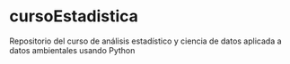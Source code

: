 # cursoEstadistica
Repositorio del curso de análisis estadístico y ciencia de datos aplicada a datos ambientales usando Python
